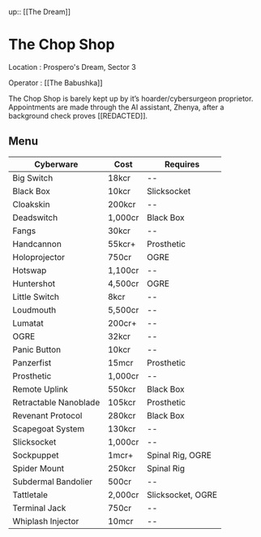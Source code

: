 ---
---
up:: [[The Dream]]

# The Chop Shop

Location
: Prospero's Dream, Sector 3

Operator
: [[The Babushka]]

The Chop Shop is barely kept up by it’s hoarder/cybersurgeon proprietor. Appointments are made through the AI assistant, Zhenya, after a background check proves [[REDACTED]].

## Menu

| Cyberware             | Cost    | Requires          |
| --------------------- | ------- | ----------------- |
| Big Switch            | 18kcr   | --                |
| Black Box             | 10kcr   | Slicksocket       |
| Cloakskin             | 200kcr  | --                |
| Deadswitch            | 1,000cr | Black Box         |
| Fangs                 | 30kcr   | --                |
| Handcannon            | 55kcr+  | Prosthetic        |
| Holoprojector         | 750cr   | OGRE              |
| Hotswap               | 1,100cr | --                |
| Huntershot            | 4,500cr | OGRE              |
| Little Switch         | 8kcr    | --                |
| Loudmouth             | 5,500cr | --                |
| Lumatat               | 200cr+  | --                |
| OGRE                  | 32kcr   | --                |
| Panic Button          | 10kcr   | --                |
| Panzerfist            | 15mcr   | Prosthetic        |
| Prosthetic            | 1,000cr | --                |
| Remote Uplink         | 550kcr  | Black Box         |
| Retractable Nanoblade | 105kcr  | Prosthetic        |
| Revenant Protocol     | 280kcr  | Black Box         |
| Scapegoat System      | 130kcr  | --                |
| Slicksocket           | 1,000cr | --                |
| Sockpuppet            | 1mcr+   | Spinal Rig, OGRE  |
| Spider Mount          | 250kcr  | Spinal Rig        |
| Subdermal Bandolier   | 500cr   | --                |
| Tattletale            | 2,000cr | Slicksocket, OGRE |
| Terminal Jack         | 750cr   | --                |
| Whiplash Injector     | 10mcr   | --                  |
